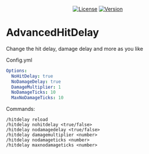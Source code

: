 <p align="center">
  <a href="https://github.com/MaximFiedler/AdvancedHitDelay/blob/master/LICENSE"><img src="https://img.shields.io/github/license/MaximFiedler/FancyPhysics.svg" alt="License"></a>  
<a href="https://github.com/MaximFiedler/AdvancedHitDelay/releases"><img src="https://img.shields.io/github/v/tag/MaximFiedler/AdvancedHitDelay.svg" alt="Version"></a>  
<h1>AdvancedHitDelay</h1>
Change the hit delay, damage delay and more as you like
</p>

Config.yml
```yml
Options:
  NoHitDelay: true
  NoDamageDelay: true
  DamageMultiplier: 1
  NoDamageTicks: 10
  MaxNoDamageTicks: 10
```

Commands:
```
/hitdelay reload
/hitdelay nohitdelay <true/false>
/hitdelay nodamagedelay <true/false>
/hitdelay damagemultiplier <number>
/hitdelay nodamageticks <number>
/hitdelay maxnodamageticks <number>
```


